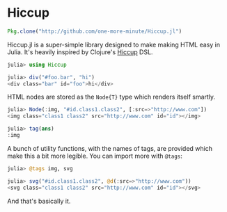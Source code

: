 # Hiccup

```julia
Pkg.clone("http://github.com/one-more-minute/Hiccup.jl")
```

Hiccup.jl is a super-simple library designed to make making HTML easy in Julia. It's heavily inspired by Clojure's [Hiccup](https://github.com/weavejester/hiccup) DSL.

```julia
julia> using Hiccup

julia> div("#foo.bar", "hi")
<div class="bar" id="foo">hi</div>
```

HTML nodes are stored as the `Node{T}` type which renders itself smartly.

```julia
julia> Node(:img, "#id.class1.class2", [:src=>"http://www.com"])
<img class="class1 class2" src="http://www.com" id="id"></img>

julia> tag(ans)
:img
```

A bunch of utility functions, with the names of tags, are provided which make this a bit more legible. You can import more with `@tags`:

```julia
julia> @tags img, svg

julia> svg("#id.class1.class2", @d(:src=>"http://www.com"))
<svg class="class1 class2" src="http://www.com" id="id"></svg>
```

And that's basically it.
